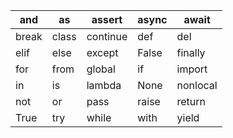 and|as|assert|async|await
---|---|---|---|---
break|class|continue|def|del
elif|else|except|False|finally
for|from|global|if|import
in|is|lambda|None|nonlocal
not|or|pass|raise|return
True|try|while|with|yield